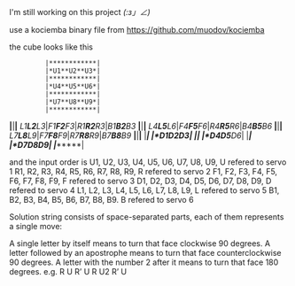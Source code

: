 I'm still working on this project _(:з」∠)_

use a kociemba binary file from https://github.com/muodov/kociemba

the cube looks like this


             |************|
             |*U1**U2**U3*|
             |************|
             |*U4**U5**U6*|
             |************|
             |*U7**U8**U9*|
             |************|
 ************|************|************|************
 *L1**L2**L3*|*F1**F2**F3*|*R1**R2**R3*|*B1**B2**B3*
 ************|************|************|************
 *L4**L5**L6*|*F4**F5**F6*|*R4**R5**R6*|*B4**B5**B6*
 ************|************|************|************
 *L7**L8**L9*|*F7**F8**F9*|*R7**R8**R9*|*B7**B8**B9*
 ************|************|************|************
             |************|
             |*D1**D2**D3*|
             |************|
             |*D4**D5**D6*|
             |************|
             |*D7**D8**D9*|
             |************|

 and the input order is
 U1, U2, U3, U4, U5, U6, U7, U8, U9,    U refered to servo 1
 R1, R2, R3, R4, R5, R6, R7, R8, R9,    R refered to servo 2
 F1, F2, F3, F4, F5, F6, F7, F8, F9,    F refered to servo 3
 D1, D2, D3, D4, D5, D6, D7, D8, D9,    D refered to servo 4
 L1, L2, L3, L4, L5, L6, L7, L8, L9,    L refered to servo 5
 B1, B2, B3, B4, B5, B6, B7, B8, B9.    B refered to servo 6

 Solution string consists of space-separated parts, each of them represents a single move:

 A single letter by itself means to turn that face clockwise 90 degrees.
 A letter followed by an apostrophe means to turn that face counterclockwise 90 degrees.
 A letter with the number 2 after it means to turn that face 180 degrees.
 e.g. R U R’ U R U2 R’ U

